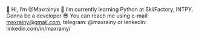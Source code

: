 👋 Hi, I’m @Maxrainyx
🌱 I’m currently learning Python at SkiiFactory, INTPY. Gonna be a developer 😎
You can reach me using e-mail: maxrainy@gmail.com, telegram: @maxrainy or lenkedin: linkedin.com/in/maxrainy/

<!---
Maxrainyx/Maxrainyx is a ✨ special ✨ repository because its `README.md` (this file) appears on your GitHub profile.
You can click the Preview link to take a look at your changes.
--->
